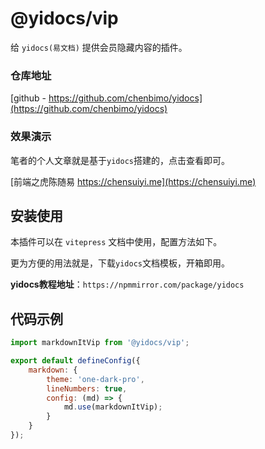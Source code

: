 # @yidocs/vip

给 `yidocs(易文档)` 提供会员隐藏内容的插件。

### 仓库地址

[github - https://github.com/chenbimo/yidocs](https://github.com/chenbimo/yidocs)

### 效果演示

笔者的个人文章就是基于`yidocs`搭建的，点击查看即可。

[前端之虎陈随易 https://chensuiyi.me](https://chensuiyi.me)

## 安装使用

本插件可以在 `vitepress` 文档中使用，配置方法如下。

更为方便的用法就是，下载`yidocs`文档模板，开箱即用。

**yidocs教程地址**：`https://npmmirror.com/package/yidocs`

## 代码示例

```js
import markdownItVip from '@yidocs/vip';

export default defineConfig({
    markdown: {
        theme: 'one-dark-pro',
        lineNumbers: true,
        config: (md) => {
            md.use(markdownItVip);
        }
    }
});
```
